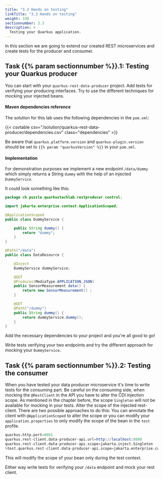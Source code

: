 ```yaml
---
title: "3.3 Hands on testing"
linkTitle: "3.3 Hands on testing"
weight: 330
sectionnumber: 3.3
description: >
  Testing your Quarkus application.
---
```


In this section we are going to extend our created REST microservices and create tests for the producer and consumer.


## Task {{% param sectionnumber %}}.1: Testing your Quarkus producer

You can start with your `quarkus-rest-data-producer` project. Add tests for verifying your producing interfaces. Try to use the different techniques for mocking your injected beans.

#### Maven dependencies reference

The solution for this lab uses the following dependencies in the `pom.xml`:

{{< csvtable csv="/solution/quarkus-rest-data-producer/dependencies.csv" class="dependencies" >}}

Be aware that `quarkus.platform.version` and `quarkus-plugin.version` should be set to `{{% param "quarkusVersion" %}}` in your `pom.xml`.


#### Implementation

For demonstration purposes we implement a new endpoint `/data/dummy` which simply returns a String `dummy` with the help of an injected `DummyService`.

It could look something like this:

```java
package ch.puzzle.quarkustechlab.restproducer.control;

import jakarta.enterprise.context.ApplicationScoped;

@ApplicationScoped
public class DummyService {

    public String dummy() {
        return "dummy";
    }
}
```

```java
@Path("/data")
public class DataResource {

    @Inject
    DummyService dummyService;

    @GET
    @Produces(MediaType.APPLICATION_JSON)
    public SensorMeasurement data() {
        return new SensorMeasurement() ;
    }

    @GET
    @Path("/dummy")
    public String dummy() {
        return dummyService.dummy();
    }
}
```

Add the necessary dependencies to your project and you're all good to go!

Write tests verifying your two endpoints and try the different approach for mocking your `DummyService`.


## Task {{% param sectionnumber %}}.2: Testing the consumer

When you have tested your data producer microservice it's time to write tests for the consuming part. Be careful on the consuming side, when mocking the `@RestClient` in the API you have to alter the CDI injection scope. As mentioned in the chapter before, the scope `Singleton` will not be available for mocking in your tests. Alter the scope of the injected rest-client. There are two possible approaches to do this: You can annotate the client with `@ApplicationScoped` to alter the scope or you can modify your `application.properties` to only modify the scope of the bean in the `test` profile.

```s
quarkus.http.port=8081
quarkus.rest-client.data-producer-api.url=http://localhost:8080
quarkus.rest-client.data-producer-api.scope=jakarta.inject.Singleton
%test.quarkus.rest-client.data-producer-api.scope=jakarta.enterprise.context.ApplicationScoped
```

This will modify the scope of your bean only during the test context.

Either way write tests for verifying your `/data` endpoint and mock your rest client.
